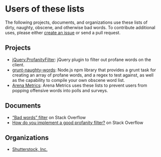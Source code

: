 # Users of these lists

The following projects, documents, and organizations use these lists of dirty,
naughty, obscene, and otherwise bad words. To contribute additional uses, please
either [create an issue](https://github.com/shutterstock/List-of-Dirty-Naughty-Obscene-and-Otherwise-Bad-Words/issues/new)
or send a pull request.

## Projects

* [jQuery.ProfanityFilter](https://github.com/ChaseFlorell/jQuery.ProfanityFilter):
  jQuery plugin to filter out profane words on the client.
* [grunt-naughty-words](https://www.npmjs.com/package/grunt-naughty-words):
  Node.js npm library that provides a grunt task for creating an array of
  profane words, and a regex to test against, as well as the capability to
  compile your own obscene word list.
* [Arena Metrics](http://www.arena.co.ke):
  Arena Metrics uses these lists to prevent users from popping offensive words
  into polls and surveys.

## Documents

* [“Bad words” filter](http://stackoverflow.com/questions/24515/bad-words-filter)
  on Stack Overflow
* [How do you implement a good profanity filter?](http://stackoverflow.com/questions/273516/how-do-you-implement-a-good-profanity-filter)
  on Stack Overflow

## Organizations

* [Shutterstock, Inc.](http://code.shutterstock.com/)
